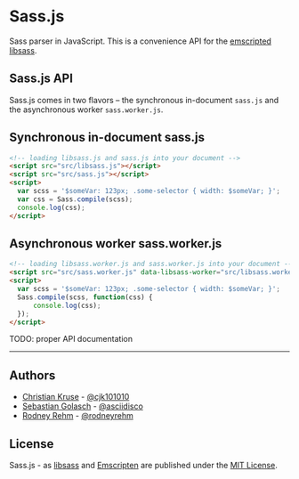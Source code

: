 # Sass.js

Sass parser in JavaScript. This is a convenience API for the [emscripted](https://github.com/rodneyrehm/libsass) [libsass](https://github.com/hcatlin/libsass).

## Sass.js API

Sass.js comes in two flavors – the synchronous in-document `sass.js` and the asynchronous worker `sass.worker.js`.

## Synchronous in-document sass.js

```html
<!-- loading libsass.js and sass.js into your document -->
<script src="src/libsass.js"></script>
<script src="src/sass.js"></script>
<script>
  var scss = '$someVar: 123px; .some-selector { width: $someVar; }';
  var css = Sass.compile(scss);
  console.log(css);
</script>
```

## Asynchronous worker sass.worker.js

```html
<!-- loading libsass.worker.js and sass.worker.js into your document -->
<script src="src/sass.worker.js" data-libsass-worker="src/libsass.worker.js"></script>
<script>
  var scss = '$someVar: 123px; .some-selector { width: $someVar; }';
  Sass.compile(scss, function(css) {
      console.log(css);
  });
</script>
```

TODO: proper API documentation

---


## Authors

* [Christian Kruse](https://github.com/ckruse) - [@cjk101010](https://twitter.com/cjk101010)
* [Sebastian Golasch](https://github.com/asciidisco) - [@asciidisco](https://twitter.com/asciidisco)
* [Rodney Rehm](http://rodneyrehm.de/en/) - [@rodneyrehm](https://twitter.com/rodneyrehm)


## License

Sass.js - as [libsass](https://github.com/hcatlin/libsass) and [Emscripten](https://github.com/kripken/emscripten/) are published under the [MIT License](http://opensource.org/licenses/mit-license).

